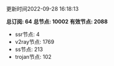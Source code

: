 更新时间2022-09-28 16:18:13

**总订阅: 64**
**总节点: 10002**
**有效节点: 2088**
- ssr节点: 4
- v2ray节点: 1769
- ss节点: 213
- trojan节点: 102
